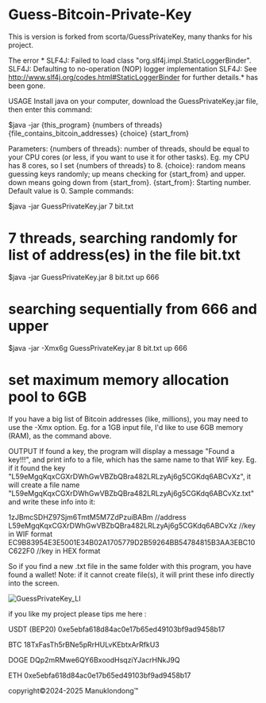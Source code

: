 # Guess-Bitcoin-Private-Key

This is version is forked from scorta/GuessPrivateKey, many thanks for his project.

The error * SLF4J: Failed to load class "org.slf4j.impl.StaticLoggerBinder".
            SLF4J: Defaulting to no-operation (NOP) logger implementation
            SLF4J: See http://www.slf4j.org/codes.html#StaticLoggerBinder for further details.* 
has been gone.

USAGE
Install java on your computer, download the GuessPrivateKey.jar file, then enter this command:

$java -jar {this_program} {numbers of threads} {file_contains_bitcoin_addresses} {choice} {start_from}

Parameters:
{numbers of threads}: number of threads, should be equal to your CPU cores (or less, if you want to use it for other tasks). Eg. my CPU has 8 cores, so I set {numbers of threads} to 8.
{choice}: random means guessing keys randomly; up means checking for {start_from} and upper. down means going down from {start_from}.
{start_from}: Starting number. Default value is 0.
Sample commands:

$java -jar GuessPrivateKey.jar 7 bit.txt
# 7 threads, searching randomly for list of address(es) in the file bit.txt

$java -jar GuessPrivateKey.jar 8 bit.txt up 666
# searching sequentially from 666 and upper

$java -jar -Xmx6g GuessPrivateKey.jar 8 bit.txt up 666
# set maximum memory allocation pool to 6GB

If you have a big list of Bitcoin addresses (like, millions), you may need to use the -Xmx option. Eg. for a 1GB input file, I'd like to use 6GB memory (RAM), as the command above.

OUTPUT
If found a key, the program will display a message "Found a key!!!", and print info to a file, which has the same name to that WIF key.
Eg. if it found the key "L59eMgqKqxCGXrDWhGwVBZbQBra482LRLzyAj6g5CGKdq6ABCvXz", it will create a file name "L59eMgqKqxCGXrDWhGwVBZbQBra482LRLzyAj6g5CGKdq6ABCvXz.txt" and write these info into it:

1zJBmcSDHZ97Sjm6TmtM5M7ZdPzuiBABm //address
L59eMgqKqxCGXrDWhGwVBZbQBra482LRLzyAj6g5CGKdq6ABCvXz //key in WIF format
EC9B83954E3E5001E34B02A1705779D2B59264BB54784815B3AA3EBC10C622F0 //key in HEX format

So if you find a new .txt file in the same folder with this program, you have found a wallet!
Note: if it cannot create file(s), it will print these info directly into the screen. 

![GuessPrivateKey_LI](https://github.com/user-attachments/assets/cb3615ce-0230-438d-b708-0eff192cfd66)

if you like my project please tips me here :

USDT (BEP20) 0xe5ebfa618d84ac0e17b65ed49103bf9ad9458b17

BTC 18TxFasTh5rBNe5pRrHULvKEbtxArRfkU3

DOGE DQp2mRMwe6QY6BxoodHsqziYJacrHNkJ9Q

ETH 0xe5ebfa618d84ac0e17b65ed49103bf9ad9458b17

copyright©2024-2025 Manuklondong™
